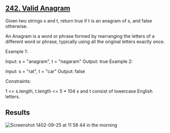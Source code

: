 ## [242. Valid Anagram](https://leetcode.com/problems/valid-anagram/description/?envType=daily-question&envId=2023-12-16)

Given two strings s and t, return true if t is an anagram of s, and false otherwise.

An Anagram is a word or phrase formed by rearranging the letters of a different word or phrase, typically using all the original letters exactly once.

Example 1:

Input: s = "anagram", t = "nagaram"
Output: true
Example 2:

Input: s = "rat", t = "car"
Output: false

Constraints:

1 <= s.length, t.length <= 5 \* 104
s and t consist of lowercase English letters.

## Results
![Screenshot 1402-09-25 at 11 58 44 in the morning](https://github.com/amirhosseinNouri/leet-code/assets/63261053/03333253-c350-495e-bd81-394606c69373)

